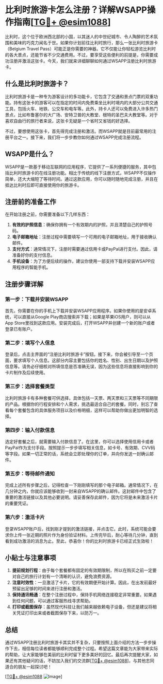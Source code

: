 # 比利时旅游卡怎么注册？详解WSAPP操作指南[[TG💪+ @esim1088](https://t.me/s/esim1088)]

比利时，这个位于欧洲西北部的小国，以其迷人的中世纪城市、令人陶醉的艺术氛围和美味的巧克力闻名于世。如果你计划前往比利时旅行，那么一张比利时旅游卡（Belgium Travel Pass）可能正是你需要的神器。它不仅能让你轻松游览比利时的各大景点，还能节省不少交通费用。不过，要享受这些便利的前提是，你需要成功注册并激活这张卡。今天，我们就来详细聊聊如何通过WSAPP注册比利时旅游卡。

## 什么是比利时旅游卡？

比利时旅游卡是一种专为游客设计的多功能卡，它包含了交通和景点门票的双重功能。持有这张卡的游客可以在指定的时间内免费乘坐比利时境内的大部分公共交通工具，包括火车、地铁、公交车和电车等。此外，持卡人还可以免费进入许多热门景点，比如布鲁塞尔的大广场、安特卫普的大教堂、根特的圣巴夫大教堂等。对于喜欢自由行的旅行者来说，这张卡无疑是一个省时又省钱的好选择。

不过，要想使用这张卡，首先得完成注册和激活。而WSAPP就是目前最常用的注册平台之一。接下来，我们将一步步教你如何通过WSAPP完成注册流程。

## WSAPP是什么？

WSAPP是一款基于移动互联网的应用程序，它提供了一系列便捷的服务，其中包括比利时旅游卡的在线注册功能。相比于传统的线下注册方式，WSAPP不仅操作简单，还大大缩短了等待时间。通过这款应用，你可以随时随地完成注册，并且在抵达比利时后即可直接使用你的旅游卡。

## 注册前的准备工作

在开始注册之前，你需要准备以下几样东西：

1. **有效的护照信息**：确保你拥有一个有效期内的护照，并且清楚自己的护照号码。
2. **电子邮箱地址**：注册过程中需要填写一个可用的电子邮箱地址，用于接收确认邮件。
3. **支付方式**：通常情况下，注册时需要通过信用卡或PayPal进行支付。因此，请准备好你的支付信息。
4. **手机设备**：为了方便后续的操作，建议你使用一部支持下载并安装WSAPP应用程序的智能手机。

## 注册步骤详解

### 第一步：下载并安装WSAPP

首先，你需要在你的手机上下载并安装WSAPP应用程序。如果你使用的是安卓系统，可以直接从Google Play商店搜索并下载；如果是苹果iOS用户，则可以从App Store里找到这款应用。安装完成后，打开WSAPP并创建一个新的账户或者登录已有账户。

### 第二步：填写个人信息

登录后，点击主界面的“注册比利时旅游卡”按钮。接下来，你会被引导至一个页面，要求填写个人信息。这部分内容主要包括你的姓名、性别、出生日期以及护照信息等。请务必仔细核对所填信息是否准确无误，因为这些信息将直接影响到你的卡片制作及后续使用。

### 第三步：选择套餐类型

比利时旅游卡有多种套餐可供选择，具体包括一天票、两天票和三天票等不同期限的产品。根据你的行程安排和个人需求，挑选最适合自己的套餐。同时，别忘了查看每个套餐包含的具体服务项目以及价格明细，这样可以帮助你做出更加明智的选择。

### 第四步：输入付款信息

选定好套餐之后，就需要输入付款信息了。在这里，你可以选择使用信用卡或者PayPal作为支付手段。按照提示一步步填写相关信息，如卡号、有效期、CVV码等字段。如果一切正常的话，系统会立即处理你的订单，并向你发送一封确认邮件。

### 第五步：等待邮件通知

完成上述所有步骤之后，记得检查一下刚刚填写的那个电子邮箱。通常情况下，在几分钟之内，你就应该能够收到一封来自WSAPP的确认邮件。这封邮件中包含了重要的激活链接以及其他必要说明。请妥善保存此邮件，因为它将是未来激活卡片的重要凭证。

### 第六步：激活卡片

登录WSAPP账户后，找到刚才提到的激活链接，并点击它。此时，系统可能会要求你上传一张近期的照片作为身份验证材料。上传完毕后，耐心等待几分钟，直到看到成功激活的消息为止。至此，恭喜你！你的比利时旅游卡已经正式生效啦！

## 小贴士与注意事项

1. **提前规划行程**：由于每个套餐都有固定的有效期限制，所以在购买之前一定要对自己的旅行计划有一个清晰的认识，避免浪费资源。
2. **注意时效性**：一旦激活了卡片，它的有效期便开始计算。因此，在出发前最好预留出足够的时间来进行注册和激活。
3. **保持通讯畅通**：在整个注册过程中，保持手机网络连接稳定非常重要。如果遇到任何问题，可以通过客服热线寻求帮助。
4. **打印或截图保存**：虽然现代科技让我们越来越依赖电子设备，但还是建议将相关凭证打印出来或者截图保存下来，以防万一。

## 总结

通过WSAPP注册比利时旅游卡其实并不复杂，只要按照上面介绍的方法一步步操作下去，相信每位读者都能够顺利完成整个过程。希望这篇文章能为大家带来实际的帮助，让大家能够在美丽的比利时留下更多美好的回忆。最后再次提醒大家，如果还有其他疑问的话，不妨加入我们的交流群[[TG💪+ @esim1088](https://t.me/s/esim1088)]，与其他志同道合的朋友一起探讨吧！

[[TG💪+ @esim1088](https://t.me/s/esim1088) ![Image](https://i.postimg.cc/4NQfJmqS/Snipaste-2025-05-13-00-14-12.png)]